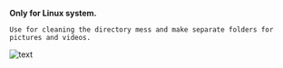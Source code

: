 **Only for Linux system.**

    Use for cleaning the directory mess and make separate folders for pictures and videos.
![text](https://img.shields.io/badge/Experiment-blue.svg)
